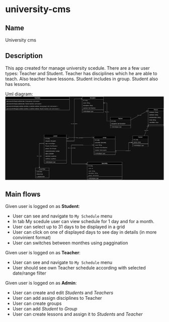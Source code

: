 # university-cms

## Name
University cms

## Description
This app created for manage university scedule. 
There are a few user types: Teacher and Student.
Teacher has disciplines which he are able to teach. Also teacher have lessons.
Student includes in group. Student also has lessons.

Uml diagram:
![Uml diagram](university-uml.png)

## Main flows

Given user is logged on as **Student**:

- User can see and navigate to `My Schedule` menu
- In tab My scedule user can view schedule for 1 day and for a month.
- User can select up to 31 days to be displayed in a grid
- User can click on one of displayed days to see day in details (in more convinient format)
- User can switches between monthes using paggination

Given user is logged on as **Teacher**:

- User can see and navigate to `My Schedule` menu
- User should see own Teacher schedule according with selected date/range filter

Given user is logged on as **Admin**:

- User can create and edit _Students_ and _Teachers_
- User can add assign disciplines to Teacher
- User can create groups
- User can add _Student_ to _Group_
- User can create lessons and assign it to _Students_ and _Teacher_
